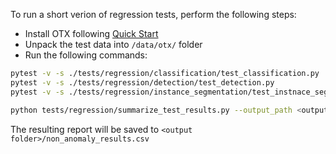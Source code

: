 To run a short verion of regression tests, perform the following steps:

- Install OTX following [Quick Start](https://openvinotoolkit.github.io/training_extensions/latest/guide/get_started/quick_start_guide/installation.html#install-openvino-training-extensions-for-users)
- Unpack the test data into `/data/otx/` folder
- Run the following commands:
```bash
pytest -v -s ./tests/regression/classification/test_classification.py
pytest -v -s ./tests/regression/detection/test_detection.py
pytest -v -s ./tests/regression/instance_segmentation/test_instnace_segmentation.py

python tests/regression/summarize_test_results.py --output_path <output folder>

```

The resulting report will be saved to `<output folder>/non_anomaly_results.csv`